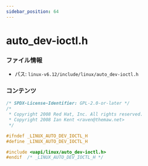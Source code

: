 ```yaml
---
sidebar_position: 64
---
```

# auto_dev-ioctl.h

### ファイル情報

- パス: `linux-v6.12/include/linux/auto_dev-ioctl.h`

### コンテンツ

```h
/* SPDX-License-Identifier: GPL-2.0-or-later */
/*
 * Copyright 2008 Red Hat, Inc. All rights reserved.
 * Copyright 2008 Ian Kent <raven@themaw.net>
 */

#ifndef _LINUX_AUTO_DEV_IOCTL_H
#define _LINUX_AUTO_DEV_IOCTL_H

#include <uapi/linux/auto_dev-ioctl.h>
#endif	/* _LINUX_AUTO_DEV_IOCTL_H */

```
